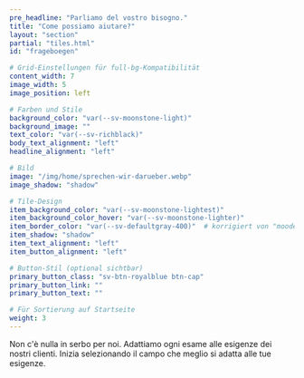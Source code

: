 ```yaml
---
pre_headline: "Parliamo del vostro bisogno." 
title: "Come possiamo aiutare?"
layout: "section"
partial: "tiles.html"
id: "frageboegen"

# Grid-Einstellungen für full-bg-Kompatibilität
content_width: 7
image_width: 5
image_position: left

# Farben und Stile
background_color: "var(--sv-moonstone-light)"
background_image: ""
text_color: "var(--sv-richblack)"
body_text_alignment: "left"
headline_alignment: "left"

# Bild
image: "/img/home/sprechen-wir-darueber.webp"
image_shadow: "shadow"

# Tile-Design
item_background_color: "var(--sv-moonstone-lightest)"
item_background_color_hover: "var(--sv-moonstone-lighter)"
item_border_color: "var(--sv-defaultgray-400)"  # korrigiert von "moodefaultgray"
item_shadow: "shadow"
item_text_alignment: "left"
item_button_alignment: "left"

# Button-Stil (optional sichtbar)
primary_button_class: "sv-btn-royalblue btn-cap"
primary_button_link: ""
primary_button_text: ""

# Für Sortierung auf Startseite
weight: 3
---
```


Non c'è nulla in serbo per noi. Adattiamo ogni esame alle esigenze dei nostri clienti. Inizia selezionando il campo che meglio si adatta alle tue esigenze.